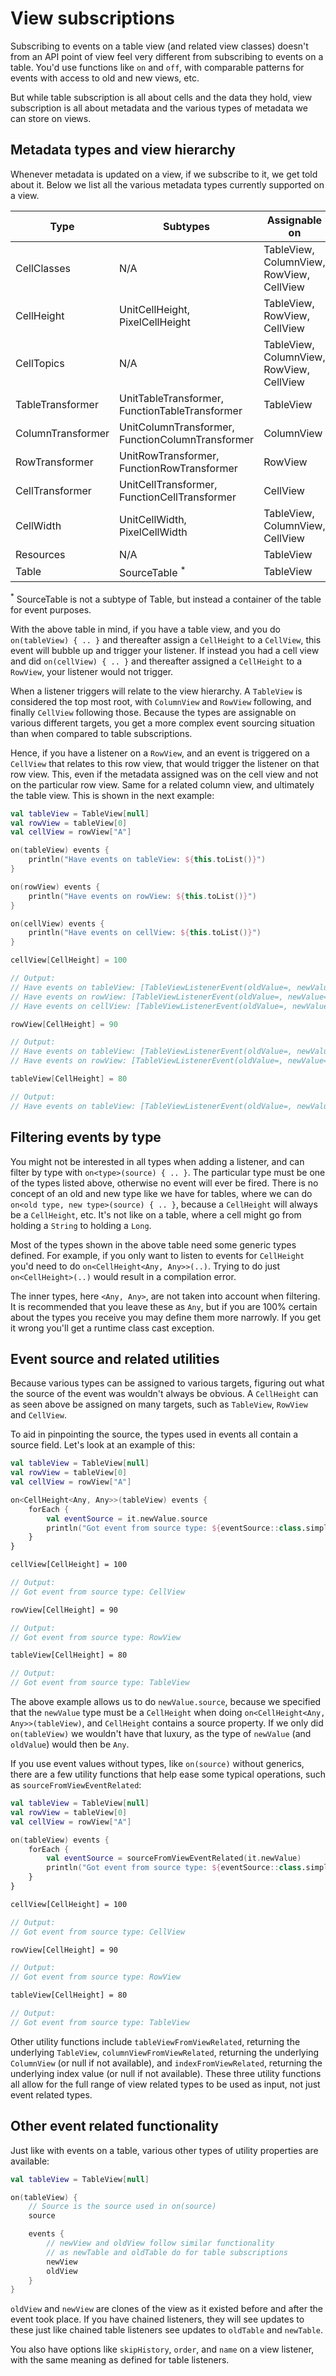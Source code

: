 # View subscriptions

Subscribing to events on a table view (and related view classes) doesn't from an API point of view feel very different
from subscribing to events on a table. You'd use functions like `on` and `off`, with comparable patterns for events
with access to old and new views, etc.

But while table subscription is all about cells and the data they hold, view subscription is all about metadata and
the various types of metadata we can store on views.

## Metadata types and view hierarchy

Whenever metadata is updated on a view, if we subscribe to it, we get told about it. Below we list all the various
metadata types currently supported on a view.

| Type              | Subtypes                                         | Assignable on                            |
|-------------------|--------------------------------------------------|------------------------------------------|
| CellClasses       | N/A                                              | TableView, ColumnView, RowView, CellView |
| CellHeight        | UnitCellHeight, PixelCellHeight                  | TableView, RowView, CellView             |
| CellTopics        | N/A                                              | TableView, ColumnView, RowView, CellView |
| TableTransformer  | UnitTableTransformer, FunctionTableTransformer   | TableView                                |
| ColumnTransformer | UnitColumnTransformer, FunctionColumnTransformer | ColumnView                               |
| RowTransformer    | UnitRowTransformer, FunctionRowTransformer       | RowView                                  |
| CellTransformer   | UnitCellTransformer, FunctionCellTransformer     | CellView                                 |
| CellWidth         | UnitCellWidth, PixelCellWidth                    | TableView, ColumnView, CellView          |
| Resources         | N/A                                              | TableView                                |
| Table             | SourceTable <sup>*</sup>                         | TableView                                |

<sup>*</sup> SourceTable is not a subtype of Table, but instead a container of the table for event purposes.

With the above table in mind, if you have a table view, and you do `on(tableView) { .. }` and thereafter assign a
`CellHeight` to a `CellView`, this event will bubble up and trigger your listener. If instead you had a cell view and
did `on(cellView) { .. }` and thereafter assigned a `CellHeight` to a `RowView`, your listener would not trigger.

When a listener triggers will relate to the view hierarchy. A `TableView` is considered the top most root, with
`ColumnView` and `RowView` following, and finally `CellView` following those. Because the types are assignable on
various different targets, you get a more complex event sourcing situation than when compared to table subscriptions.

Hence, if you have a listener on a `RowView`, and an event is triggered on a `CellView` that relates to this row view,
that would trigger the listener on that row view. This, even if the metadata assigned was on the cell view and not on
the particular row view. Same for a related column view, and ultimately the table view. This is shown in the next example:

``` kotlin
val tableView = TableView[null]
val rowView = tableView[0]
val cellView = rowView["A"]

on(tableView) events {
    println("Have events on tableView: ${this.toList()}")
}

on(rowView) events {
    println("Have events on rowView: ${this.toList()}")
}

on(cellView) events {
    println("Have events on cellView: ${this.toList()}")
}

cellView[CellHeight] = 100

// Output:
// Have events on tableView: [TableViewListenerEvent(oldValue=, newValue=100)]
// Have events on rowView: [TableViewListenerEvent(oldValue=, newValue=100)]
// Have events on cellView: [TableViewListenerEvent(oldValue=, newValue=100)]

rowView[CellHeight] = 90

// Output:
// Have events on tableView: [TableViewListenerEvent(oldValue=, newValue=90)]
// Have events on rowView: [TableViewListenerEvent(oldValue=, newValue=90)]

tableView[CellHeight] = 80

// Output:
// Have events on tableView: [TableViewListenerEvent(oldValue=, newValue=80)]
```

## Filtering events by type

You might not be interested in all types when adding a listener, and can filter by type with `on<type>(source) { .. }`.
The particular type must be one of the types listed above, otherwise no event will ever be fired. There is no concept of
an old and new type like we have for tables, where we can do `on<old type, new type>(source) { .. }`, because a
`CellHeight` will always be a `CellHeight`, etc. It's not like on a table, where a cell might go from holding a `String`
to holding a `Long`.

Most of the types shown in the above table need some generic types defined. For example, if you only want to listen
to events for `CellHeight` you'd need to do `on<CellHeight<Any, Any>>(..)`. Trying to do just `on<CellHeight>(..)`
would result in a compilation error.

The inner types, here `<Any, Any>`, are not taken into account when filtering. It is recommended that you leave these
as `Any`, but if you are 100% certain about the types you receive you may define them more narrowly. If you get it
wrong you'll get a runtime class cast exception.

## Event source and related utilities

Because various types can be assigned to various targets, figuring out what the source of the event was wouldn't always
be obvious. A `CellHeight` can as seen above be assigned on many targets, such as `TableView`, `RowView` and `CellView`.

To aid in pinpointing the source, the types used in events all contain a source field. Let's look at an example of this:

``` kotlin
val tableView = TableView[null]
val rowView = tableView[0]
val cellView = rowView["A"]

on<CellHeight<Any, Any>>(tableView) events {
    forEach {
        val eventSource = it.newValue.source
        println("Got event from source type: ${eventSource::class.simpleName}")
    }
}

cellView[CellHeight] = 100

// Output:
// Got event from source type: CellView

rowView[CellHeight] = 90

// Output:
// Got event from source type: RowView

tableView[CellHeight] = 80

// Output:
// Got event from source type: TableView
```

The above example allows us to do `newValue.source`, because we specified that the `newValue` type must be a `CellHeight`
when doing `on<CellHeight<Any, Any>>(tableView)`, and `CellHeight` contains a source property. If we only did
`on(tableView)` we wouldn't have that luxury, as the type of `newValue` (and `oldValue`) would then be `Any`.

If you use event values without types, like `on(source)` without generics, there are a few utility functions that help
ease some typical operations, such as `sourceFromViewEventRelated`:

``` kotlin
val tableView = TableView[null]
val rowView = tableView[0]
val cellView = rowView["A"]

on(tableView) events {
    forEach {
        val eventSource = sourceFromViewEventRelated(it.newValue)
        println("Got event from source type: ${eventSource::class.simpleName}")
    }
}

cellView[CellHeight] = 100

// Output:
// Got event from source type: CellView

rowView[CellHeight] = 90

// Output:
// Got event from source type: RowView

tableView[CellHeight] = 80

// Output:
// Got event from source type: TableView
```

Other utility functions include `tableViewFromViewRelated`, returning the underlying `TableView`,
`columnViewFromViewRelated`, returning the underlying `ColumnView` (or null if not available), and
`indexFromViewRelated`, returning the underlying index value (or null if not available). These three utility functions
all allow for the full range of view related types to be used as input, not just event related types.

## Other event related functionality

Just like with events on a table, various other types of utility properties are available:

``` kotlin
val tableView = TableView[null]

on(tableView) {
    // Source is the source used in on(source)
    source

    events {
        // newView and oldView follow similar functionality
        // as newTable and oldTable do for table subscriptions
        newView
        oldView
    }
}
```

`oldView` and `newView` are clones of the view as it existed before and after the event took place. If you have
chained listeners, they will see updates to these just like chained table listeners see updates to `oldTable` and
`newTable`.

You also have options like `skipHistory`, `order`, and `name` on a view listener, with the same meaning as defined
for table listeners.
